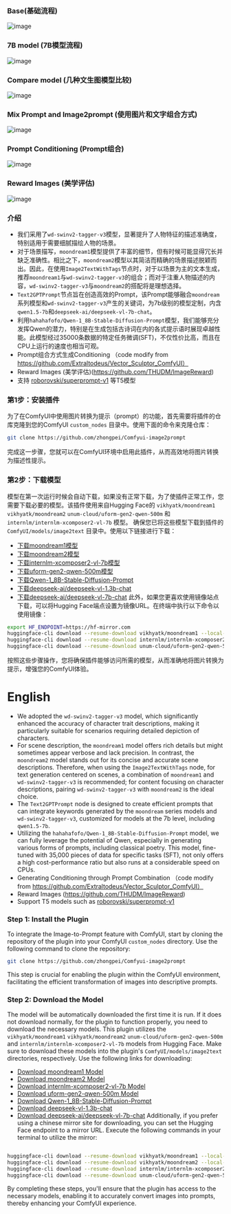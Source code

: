 ### Base(基础流程)
![image](workflows/workflow.jpg)

### 7B model (7B模型流程)
![image](workflows/deepseek-vl-7b.png)

### Compare model (几种文生图模型比较)
![image](workflows/prompt_compare.png)

### Mix Prompt and Image2prompt (使用图片和文字组合方式)
![image](workflows/custom_prompt.png)

### Prompt Conditioning (Prompt组合)
![image](workflows/prompt_cond.png)

### Reward Images (美学评估)
![image](workflows/reward_images.png)

### 介绍


- 我们采用了`wd-swinv2-tagger-v3`模型，显著提升了人物特征的描述准确度，特别适用于需要细腻描绘人物的场景。
- 对于场景描写，`moondream1`模型提供了丰富的细节，但有时候可能显得冗长并缺乏准确性。相比之下，`moondream2`模型以其简洁而精确的场景描述脱颖而出。因此，在使用`Image2TextWithTags`节点时，对于以场景为主的文本生成，推荐`moondream1`与`wd-swinv2-tagger-v3`的组合；而对于注重人物描述的内容，`wd-swinv2-tagger-v3`与`moondream2`的搭配将是理想选择。
- `Text2GPTPrompt`节点旨在创造高效的Prompt，该Prompt能够融合`moondream`系列模型和`wd-swinv2-tagger-v3`产生的关键词，为7b级别的模型定制，内含`qwen1.5-7b`和`deepseek-ai/deepseek-vl-7b-chat`。
- 利用`hahahafofo/Qwen-1_8B-Stable-Diffusion-Prompt`模型，我们能够充分发挥Qwen的潜力，特别是在生成包括古诗词在内的各式提示语时展现卓越性能。此模型经过35000条数据的特定任务微调(SFT)，不仅性价比高，而且在CPU上运行的速度也相当可观。
- Prompt组合方式生成Conditioning （code modify from https://github.com/Extraltodeus/Vector_Sculptor_ComfyUI）
- Reward Images (美学评估)(https://github.com/THUDM/ImageReward)
- 支持 [roborovski/superprompt-v1](https://huggingface.co/roborovski/superprompt-v1) 等T5模型





### 第1步：安装插件

为了在ComfyUI中使用图片转换为提示（prompt）的功能，首先需要将插件的仓库克隆到您的ComfyUI `custom_nodes` 目录中。使用下面的命令来克隆仓库：

```bash
git clone https://github.com/zhongpei/Comfyui-image2prompt
```

完成这一步骤，您就可以在ComfyUI环境中启用此插件，从而高效地将图片转换为描述性提示。

### 第2步：下载模型

模型在第一次运行时候会自动下载，如果没有正常下载，为了使插件正常工作，您需要下载必要的模型。该插件使用来自Hugging Face的 `vikhyatk/moondream1` `vikhyatk/moondream2` `unum-cloud/uform-gen2-qwen-500m` 和 `internlm/internlm-xcomposer2-vl-7b` 模型。
确保您已将这些模型下载到插件的 `ComfyUI/models/image2text` 目录中。使用以下链接进行下载：

* [下载moondream1模型](https://huggingface.co/vikhyatk/moondream1)
* [下载moondream2模型](https://huggingface.co/vikhyatk/moondream2)
* [下载internlm-xcomposer2-vl-7b模型](https://huggingface.co/internlm/internlm-xcomposer2-vl-7b)
* [下载uform-gen2-qwen-500m模型](https://huggingface.co/unum-cloud/uform-gen2-qwen-500m)
* [下载Qwen-1_8B-Stable-Diffusion-Prompt](https://huggingface.co/hahahafofo/Qwen-1_8B-Stable-Diffusion-Prompt)
* [下载deepseek-ai/deepseek-vl-1.3b-chat](https://huggingface.co/deepseek-ai/deepseek-vl-1.3b-chat)
* [下载deepseek-ai/deepseek-vl-7b-chat](https://huggingface.co/deepseek-ai/deepseek-vl-7b-chat)
此外，如果您更喜欢使用镜像站点下载，可以将Hugging Face端点设置为镜像URL。在终端中执行以下命令以使用镜像：

```bash
export HF_ENDPOINT=https://hf-mirror.com
huggingface-cli download --resume-download vikhyatk/moondream1 --local-dir ComfyUI/models/image2text/moondream1
huggingface-cli download --resume-download internlm/internlm-xcomposer2-vl-7b --local-dir ComfyUI/models/image2text/internlm-xcomposer2-vl-7b
huggingface-cli download --resume-download unum-cloud/uform-gen2-qwen-500m --local-dir ComfyUI/models/image2text/uform-gen2-qwen-500m
```

按照这些步骤操作，您将确保插件能够访问所需的模型，从而准确地将图片转换为提示，增强您的ComfyUI体验。

# English


- We adopted the `wd-swinv2-tagger-v3` model, which significantly enhanced the accuracy of character trait descriptions, making it particularly suitable for scenarios requiring detailed depiction of characters.
- For scene description, the `moondream1` model offers rich details but might sometimes appear verbose and lack precision. In contrast, the `moondream2` model stands out for its concise and accurate scene descriptions. Therefore, when using the `Image2TextWithTags` node, for text generation centered on scenes, a combination of `moondream1` and `wd-swinv2-tagger-v3` is recommended; for content focusing on character descriptions, pairing `wd-swinv2-tagger-v3` with `moondream2` is the ideal choice.
- The `Text2GPTPrompt` node is designed to create efficient prompts that can integrate keywords generated by the `moondream` series models and `wd-swinv2-tagger-v3`, customized for models at the 7b level, including `qwen1.5-7b`.
- Utilizing the `hahahafofo/Qwen-1_8B-Stable-Diffusion-Prompt` model, we can fully leverage the potential of Qwen, especially in generating various forms of prompts, including classical poetry. This model, fine-tuned with 35,000 pieces of data for specific tasks (SFT), not only offers a high cost-performance ratio but also runs at a considerable speed on CPUs.
- Generating Conditioning through Prompt Combination （code modify from https://github.com/Extraltodeus/Vector_Sculptor_ComfyUI）
- Reward Images (https://github.com/THUDM/ImageReward)
- Support T5 models such as [roborovski/superprompt-v1](https://huggingface.co/roborovski/superprompt-v1)

### Step 1: Install the Plugin

To integrate the Image-to-Prompt feature with ComfyUI, start by cloning the repository of the plugin into your ComfyUI `custom_nodes` directory. Use the following command to clone the repository:

```bash
git clone https://github.com/zhongpei/Comfyui-image2prompt
```

This step is crucial for enabling the plugin within the ComfyUI environment, facilitating the efficient transformation of images into descriptive prompts.

### Step 2: Download the Model

The model will be automatically downloaded the first time it is run. If it does not download normally, for the plugin to function properly, you need to download the necessary models. This plugin utilizes the `vikhyatk/moondream1` `vikhyatk/moondream2` `unum-cloud/uform-gen2-qwen-500m` and `internlm/internlm-xcomposer2-vl-7b` models from Hugging Face. Make sure to download these models into the plugin's `ComfyUI/models/image2text` directories, respectively. Use the following links for downloading:

* [Download moondream1 Model](https://huggingface.co/vikhyatk/moondream1)
* [Download moondream2 Model](https://huggingface.co/vikhyatk/moondream2)
* [Download internlm-xcomposer2-vl-7b Model](https://huggingface.co/internlm/internlm-xcomposer2-vl-7b)
* [Download uform-gen2-qwen-500m Model](https://huggingface.co/unum-cloud/uform-gen2-qwen-500m)
* [Download Qwen-1_8B-Stable-Diffusion-Prompt](https://huggingface.co/hahahafofo/Qwen-1_8B-Stable-Diffusion-Prompt)
* [Download deepseek-vl-1.3b-chat](https://huggingface.co/deepseek-ai/deepseek-vl-1.3b-chat)
* [Download deepseek-ai/deepseek-vl-7b-chat](https://huggingface.co/deepseek-ai/deepseek-vl-7b-chat)
Additionally, if you prefer using a chinese mirror site for downloading, you can set the Hugging Face endpoint to a mirror URL. Execute the following commands in your terminal to utilize the mirror:

```bash

huggingface-cli download --resume-download vikhyatk/moondream1 --local-dir ComfyUI/models/image2text/moondream1
huggingface-cli download --resume-download vikhyatk/moondream2 --local-dir ComfyUI/models/image2text/moondream2
huggingface-cli download --resume-download internlm/internlm-xcomposer2-vl-7b --local-dir ComfyUI/models/image2text/model/internlm-xcomposer2-vl-7b
huggingface-cli download --resume-download unum-cloud/uform-gen2-qwen-500m --local-dir ComfyUI/models/image2text/model/uform-gen2-qwen-500m
```

By completing these steps, you'll ensure that the plugin has access to the necessary models, enabling it to accurately convert images into prompts, thereby enhancing your ComfyUI experience.
